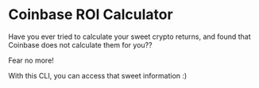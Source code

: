 # Coinbase ROI Calculator

Have you ever tried to calculate your sweet crypto returns, and found that
Coinbase does not calculate them for you??

Fear no more!

With this CLI, you can access that sweet information :)